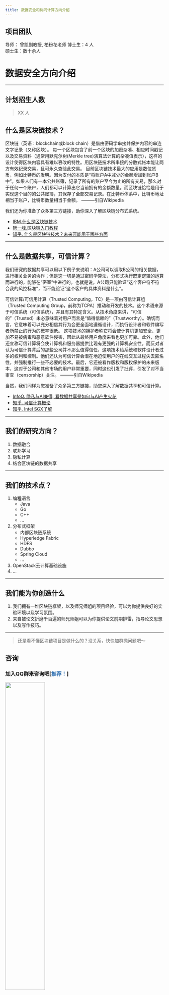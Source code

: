 ```yaml
---
title: 数据安全和协同计算方向介绍
---
```

## 项目团队
导师： 曾凯副教授, 柏粉花老师
博士生：4 人  
硕士生：数十余人  

# 数据安全方向介绍

---

## 计划招生人数
>  XX 人

## 什么是区块链技术？

区块链（英语：blockchain或block chain）是借由密码学串接并保护内容的串连文字记录（又称区块）。
每一个区块包含了前一个区块的加密杂凑、相应时间戳记以及交易资料（通常用默克尔树(Merkle tree)演算法计算的杂凑值表示），这样的设计使得区块内容具有难以篡改的特性。用区块链技术所串接的分散式帐本能让两方有效纪录交易，且可永久查验此交易。
目前区块链技术最大的应用是数位货币，例如比特币的发明。因为支付的本质是“将账户A中减少的金额增加到账户B中”。如果人们有一本公共账簿，记录了所有的账户至今为止的所有交易，那么对于任何一个账户，人们都可以计算出它当前拥有的金额数量。而区块链恰恰是用于实现这个目的的公共账簿，其保存了全部交易记录。在比特币体系中，比特币地址相当于账户，比特币数量相当于金额。 ———引自Wikipedia

我们还为你准备了众多第三方链接，助你深入了解区块链分布式系统。  
- [IBM.什么是区块链技术](https://www.ibm.com/cn-zh/blockchain/what-is-blockchain)
- [阮一峰.区块链入门教程](https://www.ruanyifeng.com/blog/2017/12/blockchain-tutorial.html)
- [知乎. 什么是区块链技术？未来可能用于哪些方面](https://www.zhihu.com/question/27687960)

--- 

## 什么是数据共享，可信计算？

我们研究的数据共享可以用以下例子来说明：A公司可以调取B公司的相关数据，进行相关业务的协作；但是这一切是通过密码学算法，分布式执行既定逻辑的运算而进行的，能够在“密室”中进行的。也就是说，A公司只能验证“这个客户符不符合我的风控标准”，而不能验证“这个客户的具体资料是什么”。

可信计算/可信用计算（Trusted Computing，TC）是一项由可信计算组（Trusted Computing Group，前称为TCPA）推动和开发的技术。这个术语来源于可信系统（可信系统），并且有其特定含义。从技术角度来讲，“可信的”（Trusted）未必意味着对用户而言是“值得信赖的”（Trustworthy）。确切而言，它意味着可以充分相信其行为会更全面地遵循设计，而执行设计者和软件编写者所禁止的行为的概率很低。
这项技术的拥护者称它将会使计算机更加安全、更加不易被病毒和恶意软件侵害，因此从最终用户角度来看也更加可靠。此外，他们还宣称可信计算将会使计算机和服务器提供比现有更强的计算机安全性。而反对者认为可信计算背后的那些公司并不那么值得信任，这项技术给系统和软件设计者过多的权利和控制。他们还认为可信计算会潜在地迫使用户的在线交互过程失去匿名性，并强制推行一些不必要的技术。最后，它还被看作版权和版权保护的未来版本，这对于公司和其他市场的用户非常重要，同时这也引发了批评，引发了对不当审查（censorship）关注。 ———引自Wikipedia

当然，我们同样为您准备了众多第三方链接，助您深入了解数据共享和可信计算。  
- [InfoQ. 隐私与AI兼得, 看数据共享是如何与AI产生火花](https://www.infoq.cn/article/SuVOsEPKsIxVTqymjqRv)
- [知乎. 可信计算概论](https://www.jianshu.com/p/1db9f95a812e)
- [知乎. Intel SGX了解](https://zhuanlan.zhihu.com/p/39976702)
---

## 我们的研究方向？

1. 数据融合
2. 联邦学习
3. 隐私计算
4. 结合区块链的数据共享

---

## 我们的技术点？

1. 编程语言
   - Java
   - Go
   - C++
   - ...
2. 分布式框架
   - 内部区块链系统
   - Hyperledge Fabric
   - HDFS
   - Dubbo
   - Spring Cloud
   - ...
3. OpenStack云计算基础设施
4. ...


---
## 我们能为你创造什么

1. 我们拥有一堆区块链框架，以及师兄师姐的项目经验，可以为你提供良好的实验环境以及学习氛围。
2. 来自被论文折磨千百遍的师兄师姐可以为你提供论文前期排雷，指导论文思想以及写作技巧。

--- 

> 还是看不懂区块链项目是做什么的？没关系，快快加群抛问题吧～

## 咨询
### 加入QQ群来咨询吧[<span style="color:#3473B3">推荐！</span>]
<img src= "../.vuepress/public/assets/data_qq_code.jpg" style="height:50%;width:50%;"/>

## 协同计算方向介绍
---
## 什么是协同计算？
协同计算是指使不同地域、不同时间、不同文化背景的人们能够协调一致地为某项任务而共同工作的计算方式。它涉及计算机、通讯、多媒体和群件技术等多个领域，旨在通过这些技术支持，实现群体性、交互性、分布性和协作性的工作方式。协同计算的核心在于，通过一定的交互语言使知识体之间能够共同协作完成任务，从而在合适的节点与其他知识体进行交互，协同完成整个任务。
协同式计算可以看作为一种协作式的分布计算。在这种模式中，计算机之间不仅仅像在分布式计算中那样互相传递数据，实现信息共享，而且要进行更深层次的共享，也就是说用两台或更多的计算机来共同完成一个处理任务。协同式计算是实现真正网络协同的重要一步。
网络协同是指网络的处理能力要比网络中所有处理器处理能力的直接相加的和更大。
协同式计算的两个最重要的特征是对称处理和并行处理。对称处理是由多个处理器协同地进行某一过程，各处理器之间的负载是平衡的，当然由于对称处理实现的困难性，目前还没有哪一种网络完全实现对称处理。并行处理，即多任务处理，是指几个不同的任务在联网的处理器之中同时地，即并行地，进行处理。

---
## 我们的研究方向？

1. 联邦学习
2. 边缘智能
3. 轻量化协同

---
## 我们的研究内容？
1.面向边缘智能的联邦学习：作为一种分布式协作计算方法，联邦学习通过允许在分布式物联网设备上进行人工智能训练而无需数据共享，缩短了数据处理计算节点与用户之间的距离，在满足用户低时延需求的同时，用户数据可以在本地训练进而实现数据隐私保护。然而，在边缘网络环境下，由于通信资源和计算资源受限，联邦学习的性能受到无线网络状态、终端设备资源以及数据质量的综合限制。因此，我们将针对边缘智能环境下高效联邦学习面临的上述挑战进行研究。

2.边缘智能
  
（1）在边缘计算中，研究协同DNN推理的模型划分和卸载问题。以最小化多个DNN推理作业的总推理完成时间为目标，探索DNN模型在多个云边节点同异构情况下的最优分割卸载策略。协作推理划分链结构DNN模型并将部分推理工作负载从物联网设备卸载到云边服务器可以显著降低DNN推理延迟。

（2）粗糙集理论被认为是解决不确定性问题的有力数学工具。粗糙集理论通过对标记群的粒化形成概念，然后通过近似算子表达概念之间的异同。它可以提取最重要的特征来实现概念归纳。显然，粗糙集是研究不确定概念关系特征的有效方法。它更能引导全局信息之间的关系。因此，将粗糙集粒化引入Transformer可以解决Transformer鲁棒性的问题。

3.神经网络模型轻量化：在不影响任务情况下，利用神经网络的参数冗余性、结构冗余性来精简模型，从而减少模型的推理计算量、减低模型部署的存储资源消耗 、减少运行时的内存访问次数、显著降低功耗，获得极大的加速效果。轻量化方法主要分为5类：模型剪枝、模型量化、知识蒸馏、紧凑结构设计和混合方式。

---
还是看不懂协同计算方向是做什么的？没关系，快快加群抛问题吧～

## 咨询
### 加入QQ群来咨询吧[<span style="color:#3473B3">推荐！</span>]
<img src= "../.vuepress/public/assets/data_qq_code.jpg" style="height:50%;width:50%;"/>
